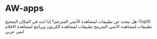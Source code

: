 # AW-apps
هل تبحث عن تطبيقات لمشاهدة الأنمي المترجم؟ 
إذا انت في المكان الصحيح-Top10 تطبيقات لمشاهدة الانمي المترمج
تطبيقات لمشاهدة الكرتون وبرامج لمشاهدة الافلام انمي عربي
